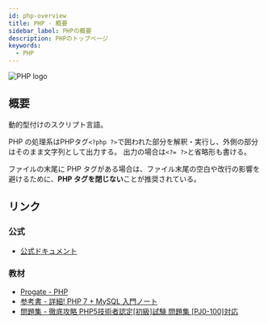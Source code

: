 ```yaml
---
id: php-overview
title: PHP - 概要
sidebar_label: PHPの概要
description: PHPのトップページ
keywords:
  - PHP
---
```


![PHP logo](/img/logo-icons/php.svg)

## 概要
動的型付けのスクリプト言語。

PHP の処理系はPHPタグ`<?php ?>`で囲われた部分を解釈・実行し、外側の部分はそのまま文字列として出力する。
出力の場合は`<?= ?>`と省略形も書ける。

ファイルの末尾に PHP タグがある場合は、ファイル末尾の空白や改行の影響を避けるために、**PHP タグを閉じない**ことが推奨されている。

## リンク
### 公式
- [公式ドキュメント](https://php.net/manual/ja/indexes.functions.php)

### 教材
- [Progate - PHP](https://prog-8.com/languages/php)
- [参考書 - 詳細! PHP 7 + MySQL 入門ノート](https://www.amazon.co.jp/dp/4800711304/ref=cm_sw_r_tw_dp_U_x_anMnEbAAXFZ12)
- [問題集 - 徹底攻略 PHP5技術者認定[初級]試験 問題集 [PJ0-100]対応](https://www.amazon.co.jp/dp/4844332775/ref=cm_sw_r_tw_dp_U_x_tfPnEb44BD4NR)

